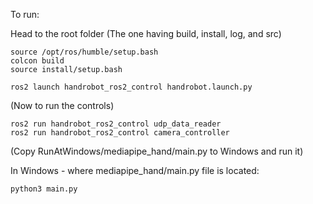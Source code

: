 To run:

Head to the root folder (The one having build, install, log, and src)
```
source /opt/ros/humble/setup.bash
colcon build
source install/setup.bash
```

```
ros2 launch handrobot_ros2_control handrobot.launch.py
```

(Now to run the controls)
```
ros2 run handrobot_ros2_control udp_data_reader
ros2 run handrobot_ros2_control camera_controller
```

(Copy RunAtWindows/mediapipe_hand/main.py to Windows and run it)

In Windows - where mediapipe_hand/main.py file is located:
```
python3 main.py
```
